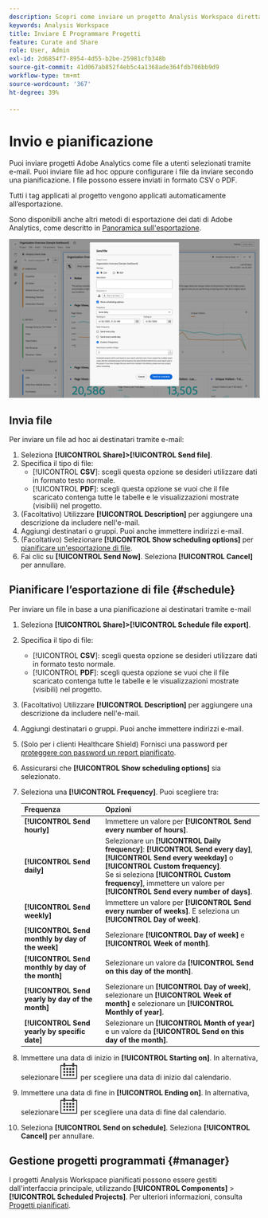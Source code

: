 ```yaml
---
description: Scopri come inviare un progetto Analysis Workspace direttamente o secondo una pianificazione per la consegna e-mail.
keywords: Analysis Workspace
title: Inviare E Programmare Progetti
feature: Curate and Share
role: User, Admin
exl-id: 2d6854f7-8954-4d55-b2be-25981cfb348b
source-git-commit: 41d067ab852f4eb5c4a1368ade364fdb706bb9d9
workflow-type: tm+mt
source-wordcount: '367'
ht-degree: 39%

---
```


# Invio e pianificazione

Puoi inviare progetti Adobe Analytics come file a utenti selezionati tramite e-mail. Puoi inviare file ad hoc oppure configurare i file da inviare secondo una pianificazione. I file possono essere inviati in formato CSV o PDF.

Tutti i tag applicati al progetto vengono applicati automaticamente all’esportazione.

Sono disponibili anche altri metodi di esportazione dei dati di Adobe Analytics, come descritto in [Panoramica sull&#39;esportazione](/help/export/home.md).

![Invia file](assets/send-file.png)

## Invia file

Per inviare un file ad hoc ai destinatari tramite e-mail:

1. Seleziona **[!UICONTROL Share]>[!UICONTROL Send file]**.
1. Specifica il tipo di file:
   * [!UICONTROL **CSV**]: scegli questa opzione se desideri utilizzare dati in formato testo normale.
   * [!UICONTROL **PDF**]: scegli questa opzione se vuoi che il file scaricato contenga tutte le tabelle e le visualizzazioni mostrate (visibili) nel progetto.
1. (Facoltativo) Utilizzare **[!UICONTROL Description]** per aggiungere una descrizione da includere nell&#39;e-mail.
1. Aggiungi destinatari o gruppi. Puoi anche immettere indirizzi e-mail.
1. (Facoltativo) Selezionare **[!UICONTROL Show scheduling options]** per [pianificare un&#39;esportazione di file](#schedule-file-export).
1. Fai clic su **[!UICONTROL Send Now]**. Seleziona **[!UICONTROL Cancel]** per annullare.


## Pianificare l’esportazione di file {#schedule}

Per inviare un file in base a una pianificazione ai destinatari tramite e-mail

1. Seleziona **[!UICONTROL Share]>[!UICONTROL Schedule file export]**.
1. Specifica il tipo di file:
   * [!UICONTROL **CSV**]: scegli questa opzione se desideri utilizzare dati in formato testo normale.
   * [!UICONTROL **PDF**]: scegli questa opzione se vuoi che il file scaricato contenga tutte le tabelle e le visualizzazioni mostrate (visibili) nel progetto.
1. (Facoltativo) Utilizzare **[!UICONTROL Description]** per aggiungere una descrizione da includere nell&#39;e-mail.
1. Aggiungi destinatari o gruppi. Puoi anche immettere indirizzi e-mail.
1. (Solo per i clienti Healthcare Shield) Fornisci una password per [proteggere con password un report pianificato](#password-protect-a-new-scheduled-project).
1. Assicurarsi che **[!UICONTROL Show scheduling options]** sia selezionato.
1. Seleziona una **[!UICONTROL Frequency]**. Puoi scegliere tra:

   | Frequenza | Opzioni |
   |---|---|
   | **[!UICONTROL Send hourly]** | Immettere un valore per **[!UICONTROL Send every number of hours]**. |
   | **[!UICONTROL Send daily]** | Selezionare un **[!UICONTROL Daily frequency]**: **[!UICONTROL Send every day]**, **[!UICONTROL Send every weekday]** o **[!UICONTROL Custom frequency]**.<br/>Se si seleziona **[!UICONTROL Custom frequency]**, immettere un valore per **[!UICONTROL Send every number of days]**. |
   | **[!UICONTROL Send weekly]** | Immettere un valore per **[!UICONTROL Send every number of weeks]**. E seleziona un **[!UICONTROL Day of week]**. |
   | **[!UICONTROL Send monthly by day of the week]** | Selezionare **[!UICONTROL Day of week]** e **[!UICONTROL Week of month]**. |
   | **[!UICONTROL Send monthly by day of the month]** | Selezionare un valore da **[!UICONTROL Send on this day of the month]**. |
   | **[!UICONTROL Send yearly by day of the month]** | Selezionare un **[!UICONTROL Day of week]**, selezionare un **[!UICONTROL Week of month]** e selezionare un **[!UICONTROL Monthly of year]**. |
   | **[!UICONTROL Send yearly by specific date]** | Selezionare un **[!UICONTROL Month of year]** e un valore da **[!UICONTROL Send on this day of the month]**. |

1. Immettere una data di inizio in **[!UICONTROL Starting on]**. In alternativa, selezionare ![Calendario](/help/assets/icons/Calendar.svg) per scegliere una data di inizio dal calendario.

1. Immettere una data di fine in **[!UICONTROL Ending on]**. In alternativa, selezionare ![Calendario](/help/assets/icons/Calendar.svg) per scegliere una data di fine dal calendario.
1. Seleziona **[!UICONTROL Send on schedule]**. Seleziona **[!UICONTROL Cancel]** per annullare.


## Gestione progetti programmati {#manager}

I progetti Analysis Workspace pianificati possono essere gestiti dall&#39;interfaccia principale, utilizzando **[!UICONTROL Components]** > **[!UICONTROL Scheduled Projects]**. Per ulteriori informazioni, consulta [Progetti pianificati](/help/components/scheduled-projects-manager.md).

<!--
# Schedule projects

From the Workspace **Share menu**, you can send Analysis Workspace projects using email to selected recipients. Files can be sent in CSV or PDF format. After you share scheduled projects, you can edit the schedule settings to modify the frequency, receipient list, or file type using the Scheduled Projects manager.

## Send file now

To send a file immediately to recipients via email:

1. Click **[!UICONTROL Share] > [!UICONTROL Export file]**.
1. Specify the file type:
   * [!UICONTROL **CSV**]: Choose this option if you want plain-text data.
   * [!UICONTROL **PDF**]: Choose this option if you want the downloaded file to contain all the displayed (visible) tables and visualizations in the project.
1. (Optional) Add a description to include in the email to explain the file being received. 
1. Add recipients or groups. Email addresses can also be entered. 
1. Click **[!UICONTROL Send Now]**.
1. (Optional) Click **[!UICONTROL Show scheduling options]** to specify a delivery schedule.

![Send file now](assets/send-file-now.png)

## Send file on schedule

To send a file on a recurring schedule to recipients via email:

1. Click **[!UICONTROL Share] > [!UICONTROL Schedule file export]**.
1. Specify the file type (CSV or PDF).
1. (Optional) Add a description that will be included in the email to explain the file being received. 
1. Add recipients or groups. Email addresses can also be entered. 
1. Specify the range the schedule should be delivered over by modifying Starting on and Ending on inputs. The end date must be within a year from the day the schedule is created or modified.
1. Specify the delivery frequency. Each frequency allows for different customizations. 
1. Click **[!UICONTROL Send on schedule]**.

![](assets/send-on-schedule.png)

## Manage scheduled projects

When you manage scheduled projects, you can edit and delete recurring project schedules:

*  Change the file type (.csv or PDF)
*  Update the project description
*  Add or remove recipients
*  Change the frequency


Scheduled Analysis Workspace projects can be managed under **Analytics > Components > Scheduled Projects**.

For more information, see [Scheduled projects](/help/components/scheduled-projects-manager.md)
-->
